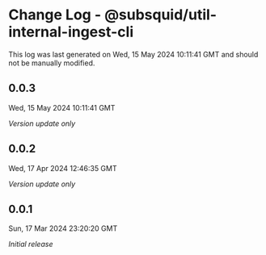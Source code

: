 # Change Log - @subsquid/util-internal-ingest-cli

This log was last generated on Wed, 15 May 2024 10:11:41 GMT and should not be manually modified.

## 0.0.3
Wed, 15 May 2024 10:11:41 GMT

_Version update only_

## 0.0.2
Wed, 17 Apr 2024 12:46:35 GMT

_Version update only_

## 0.0.1
Sun, 17 Mar 2024 23:20:20 GMT

_Initial release_

